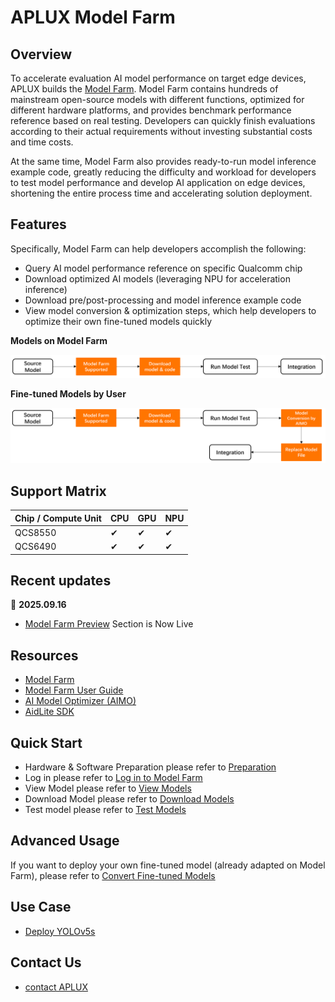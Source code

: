 # APLUX Model Farm

## Overview

To accelerate evaluation AI model performance on target edge devices, APLUX builds the [Model Farm](https://aiot.aidlux.com/en/models). Model Farm contains hundreds of mainstream open-source models with different functions, optimized for different hardware platforms, and provides benchmark performance reference based on real testing. Developers can quickly finish evaluations according to their actual requirements without investing substantial costs and time costs.

At the same time, Model Farm also provides ready-to-run model inference example code, greatly reducing the difficulty and workload for developers to test model performance and develop AI application on edge devices, shortening the entire process time and accelerating solution deployment.

## Features

Specifically, Model Farm can help developers accomplish the following:

- Query AI model performance reference on specific Qualcomm chip
- Download optimized AI models (leveraging NPU for acceleration inference)
- Download pre/post-processing and model inference example code
- View model conversion & optimization steps, which help developers to optimize their own fine-tuned models quickly

**Models on Model Farm**

![](./imgs/model-farm-test-flowchat-en.png)

**Fine-tuned Models by User**

![](./imgs/model-farm-test-finetune-flowchat-en.png)

## Support Matrix

| Chip / Compute Unit | CPU | GPU | NPU |
| ------------------- | --- | --- | --- |
| QCS8550             | ✔   | ✔   | ✔   |
| QCS6490             | ✔   | ✔   | ✔   |

## Recent updates

📣 **2025.09.16**
- [Model Farm Preview](https://aiot.aidlux.com/en/models/preview) Section is Now Live

## Resources

- [Model Farm](https://aiot.aidlux.com/en/models)
- [Model Farm User Guide](https://docs.aidlux.com/en/guide/software/ai-platform-portal-modelFarm)
- [AI Model Optimizer (AIMO)](https://aimo.aidlux.com/#/login)
- [AidLite SDK](https://docs.aidlux.com/en/guide/software/sdk/aidlite/aidlite-sdk)

## Quick Start

- Hardware & Software Preparation please refer to [Preparation](https://docs.aidlux.com/en/guide/software/ai-platform-portal-modelFarm#preparation)
- Log in please refer to [Log in to Model Farm](https://docs.aidlux.com/en/guide/software/ai-platform-portal-modelFarm#log-in-to-model-farm)
- View Model please refer to [View Models](https://docs.aidlux.com/en/guide/software/ai-platform-portal-modelFarm#view-models)
- Download Model please refer to [Download Models](https://docs.aidlux.com/en/guide/software/ai-platform-portal-modelFarm#download-models)
- Test model please refer to [Test Models](https://docs.aidlux.com/en/guide/software/ai-platform-portal-modelFarm#test-models)

## Advanced Usage

If you want to deploy your own fine-tuned model (already adapted on Model Farm), please refer to [Convert Fine-tuned Models](https://docs.aidlux.com/en/guide/software/ai-platform-portal-modelFarm#convert-fine-tuned-models)

## Use Case

- [Deploy YOLOv5s](https://docs.aidlux.com/en/guide/software/ai-platform-portal-modelFarm#deploy-yolov5s)

## Contact Us

- [contact APLUX](mailto:liuweibin@aidlux.com?cc=huangwenbo@aidlux.com) 